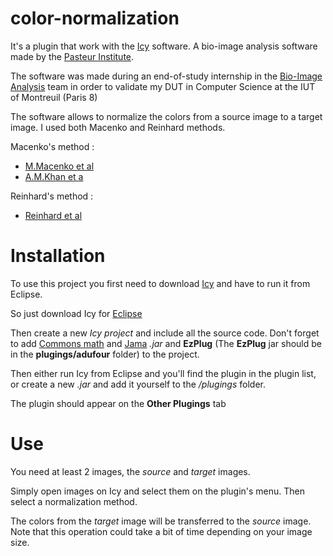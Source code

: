 # color-normalization

It's a plugin that work with the [Icy](http://icy.bioimageanalysis.org/) software. A bio-image analysis software made by the [Pasteur Institute](https://www.pasteur.fr/en).

The software was made during an end-of-study internship in the [Bio-Image Analysis](http://www.bioimageanalysis.org/) team in order to validate my DUT in Computer Science at the IUT of Montreuil (Paris 8)

The software allows to normalize the colors from a source image to a target image. I used both Macenko and Reinhard methods.

Macenko's method :

* [M.Macenko et al](https://pdfs.semanticscholar.org/0eac/0ed2c87910dbb7d9f622854efb7c7b7b6f0b.pdf)
* [A.M.Khan et a](http://wwwx.cs.unc.edu/~mn/sites/default/files/macenko2009.pdf)

Reinhard's method :

* [Reinhard et al](https://www.cs.tau.ac.il/~turkel/imagepapers/ColorTransfer.pdf)

# Installation

To use this project you first need to download [Icy](http://icy.bioimageanalysis.org/download) and have to run it from Eclipse.

So just download Icy for [Eclipse](http://icy.bioimageanalysis.org/index.php?display=startDevWithIcy#installEclipse)

Then create a new *Icy project* and include all the source code. 
Don't forget to add [Commons math](http://commons.apache.org/proper/commons-math/) and [Jama](http://math.nist.gov/javanumerics/jama/) *.jar* and **EzPlug** (The **EzPlug** jar should be in the **plugings/adufour** folder) to the project.

Then either run Icy from Eclipse and you'll find the plugin in the plugin list, or create a new *.jar* and add it yourself to the */plugings* folder.

The plugin should appear on the **Other Plugings** tab


# Use

You need at least 2 images, the *source* and *target* images.

Simply open images on Icy and select them on the plugin's menu. Then select a normalization method.

The colors from the *target* image will be transferred to the *source* image. Note that this operation could take a bit of time depending on your image size.



